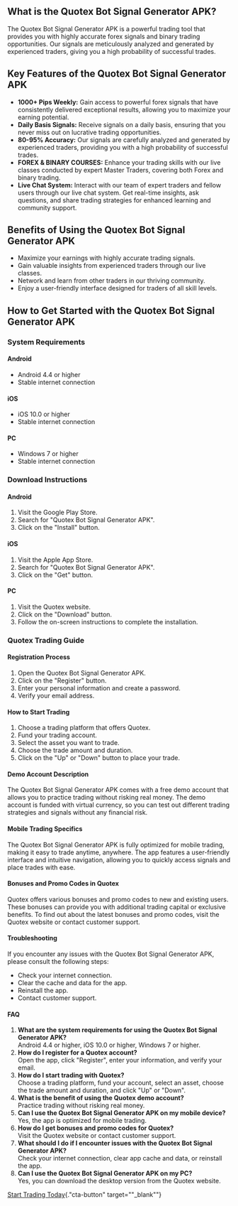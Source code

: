 ## What is the Quotex Bot Signal Generator APK?

The Quotex Bot Signal Generator APK is a powerful trading tool that
provides you with highly accurate forex signals and binary trading
opportunities. Our signals are meticulously analyzed and generated by
experienced traders, giving you a high probability of successful trades.

## Key Features of the Quotex Bot Signal Generator APK

-   **1000+ Pips Weekly:** Gain access to powerful forex signals that
    have consistently delivered exceptional results, allowing you to
    maximize your earning potential.
-   **Daily Basis Signals:** Receive signals on a daily basis, ensuring
    that you never miss out on lucrative trading opportunities.
-   **80-95% Accuracy:** Our signals are carefully analyzed and
    generated by experienced traders, providing you with a high
    probability of successful trades.
-   **FOREX & BINARY COURSES:** Enhance your trading skills with our
    live classes conducted by expert Master Traders, covering both Forex
    and binary trading.
-   **Live Chat System:** Interact with our team of expert traders and
    fellow users through our live chat system. Get real-time insights,
    ask questions, and share trading strategies for enhanced learning
    and community support.

## Benefits of Using the Quotex Bot Signal Generator APK

-   Maximize your earnings with highly accurate trading signals.
-   Gain valuable insights from experienced traders through our live
    classes.
-   Network and learn from other traders in our thriving community.
-   Enjoy a user-friendly interface designed for traders of all skill
    levels.

## How to Get Started with the Quotex Bot Signal Generator APK

### System Requirements

#### Android

-   Android 4.4 or higher
-   Stable internet connection

#### iOS

-   iOS 10.0 or higher
-   Stable internet connection

#### PC

-   Windows 7 or higher
-   Stable internet connection

### Download Instructions

#### Android

1.  Visit the Google Play Store.
2.  Search for "Quotex Bot Signal Generator APK".
3.  Click on the "Install" button.

#### iOS

1.  Visit the Apple App Store.
2.  Search for "Quotex Bot Signal Generator APK".
3.  Click on the "Get" button.

#### PC

1.  Visit the Quotex website.
2.  Click on the "Download" button.
3.  Follow the on-screen instructions to complete the installation.

### Quotex Trading Guide

#### Registration Process

1.  Open the Quotex Bot Signal Generator APK.
2.  Click on the "Register" button.
3.  Enter your personal information and create a password.
4.  Verify your email address.

#### How to Start Trading

1.  Choose a trading platform that offers Quotex.
2.  Fund your trading account.
3.  Select the asset you want to trade.
4.  Choose the trade amount and duration.
5.  Click on the "Up" or "Down" button to place your trade.

#### Demo Account Description

The Quotex Bot Signal Generator APK comes with a free demo account that
allows you to practice trading without risking real money. The demo
account is funded with virtual currency, so you can test out different
trading strategies and signals without any financial risk.

#### Mobile Trading Specifics

The Quotex Bot Signal Generator APK is fully optimized for mobile
trading, making it easy to trade anytime, anywhere. The app features a
user-friendly interface and intuitive navigation, allowing you to
quickly access signals and place trades with ease.

#### Bonuses and Promo Codes in Quotex

Quotex offers various bonuses and promo codes to new and existing users.
These bonuses can provide you with additional trading capital or
exclusive benefits. To find out about the latest bonuses and promo
codes, visit the Quotex website or contact customer support.

#### Troubleshooting

If you encounter any issues with the Quotex Bot Signal Generator APK,
please consult the following steps:

-   Check your internet connection.
-   Clear the cache and data for the app.
-   Reinstall the app.
-   Contact customer support.

#### FAQ

1.  **What are the system requirements for using the Quotex Bot Signal
    Generator APK?**\
    Android 4.4 or higher, iOS 10.0 or higher, Windows 7 or higher.
2.  **How do I register for a Quotex account?**\
    Open the app, click "Register", enter your information, and
    verify your email.
3.  **How do I start trading with Quotex?**\
    Choose a trading platform, fund your account, select an asset,
    choose the trade amount and duration, and click "Up" or
    "Down".
4.  **What is the benefit of using the Quotex demo account?**\
    Practice trading without risking real money.
5.  **Can I use the Quotex Bot Signal Generator APK on my mobile
    device?**\
    Yes, the app is optimized for mobile trading.
6.  **How do I get bonuses and promo codes for Quotex?**\
    Visit the Quotex website or contact customer support.
7.  **What should I do if I encounter issues with the Quotex Bot Signal
    Generator APK?**\
    Check your internet connection, clear app cache and data, or
    reinstall the app.
8.  **Can I use the Quotex Bot Signal Generator APK on my PC?**\
    Yes, you can download the desktop version from the Quotex website.

[Start Trading
Today](\%22https://traff.sbs/brokerqxlid\%22){."cta-button"
target=""_blank""}

